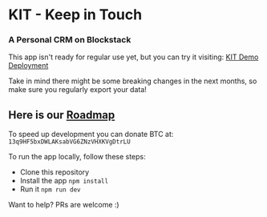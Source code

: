 # KIT - Keep in Touch
### A Personal CRM on Blockstack

This app isn't ready for regular use yet, but you can try it visiting:
[KIT Demo Deployment](https://kit.st/)

Take in mind there might be some breaking changes in the next months, so make sure you regularly export your data!

## Here is our [Roadmap](https://www.notion.so/Roadmap-a1f5ad4f560045488e579cb3ccbd6f6f)

To speed up development you can donate BTC at: `13q9HF5bxDWLAKsabVG6ZNzVHXKVgDtrLU`

To run the app locally, follow these steps:

* Clone this repository
* Install the app `npm install`
* Run it `npm run dev`

Want to help? PRs are welcome :)
